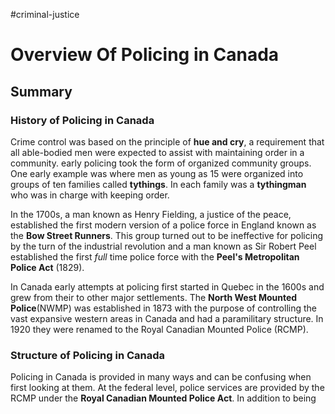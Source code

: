 #criminal-justice 
# Overview Of Policing in Canada
## Summary

### History of Policing in Canada

Crime control was based on the principle of **hue and cry**, a requirement that all able-bodied men were expected to assist with maintaining order in a community. early policing took the form of organized community groups. One early example was where men as young as 15 were organized into groups of ten families called **tythings**. In each family was a **tythingman** who was in charge with keeping order. 

In the 1700s, a man known as Henry Fielding, a justice of the peace, established the first modern version of a police force in England known as the **Bow Street Runners**. This group turned out to be ineffective for policing by the turn of the industrial revolution and a man known as Sir Robert Peel established the first *full* time police force with the **Peel's Metropolitan Police Act** (1829).

In Canada early attempts at policing first started in Quebec in the 1600s and grew from their to other major settlements. The **North West Mounted Police**(NWMP) was established in 1873 with the purpose of controlling the vast expansive western areas in Canada and had a paramilitary structure. In 1920 they were renamed to the Royal Canadian Mounted Police (RCMP).

### Structure of Policing in Canada

Policing in Canada is provided in many ways and can be confusing when first looking at them. At the federal level, police services are provided by the RCMP under the **Royal Canadian Mounted Police Act**. In addition to being 